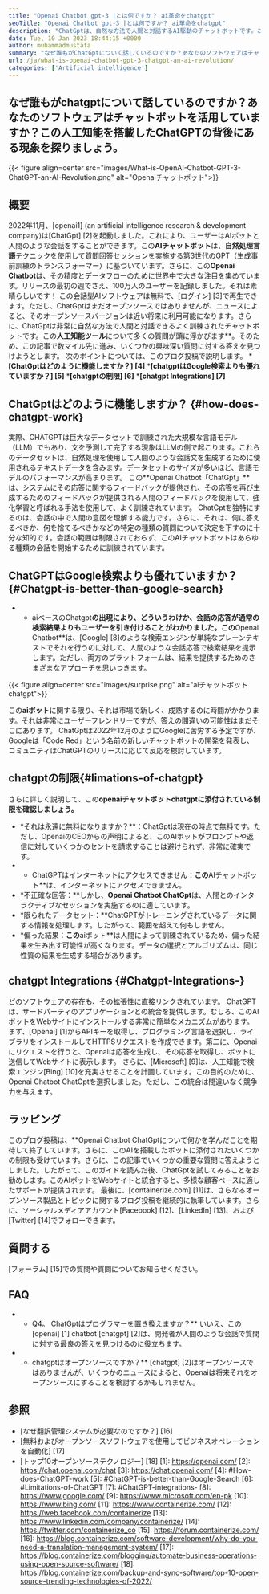```yaml
---
title: "Openai Chatbot gpt-3 |とは何ですか？ ai革命をchatgpt" 
seoTitle: "Openai Chatbot gpt-3 |とは何ですか？ ai革命をchatgpt" 
description: "ChatGptは、自然な方法で人間と対話するAI駆動のチャットボットです。このOpenAIチャットボットは、GPT-3と呼ばれる言語処理AIモデルに基づいています。" 
date: Tue, 10 Jan 2023 18:44:15 +0000
author: muhammadmustafa
summary: "なぜ誰もがChatGptについて話しているのですか？あなたのソフトウェアはチャットボットを活用していますか？この人工知能を搭載したChatGPTの背後にある現象を探りましょう。" 
url: /ja/what-is-openai-chatbot-gpt-3-chatgpt-an-ai-revolution/
categories: ['Artificial intelligence']
---
```


## なぜ誰もがchatgptについて話しているのですか？あなたのソフトウェアはチャットボットを活用していますか？この人工知能を搭載したChatGPTの背後にある現象を探りましょう。

{{< figure align=center src="images/What-is-OpenAI-Chatbot-GPT-3-ChatGPT-an-AI-Revolution.png" alt="Openaiチャットボット">}}


## 概要

2022年11月、[openai1] (an artificial intelligence research & development company)は[ChatGpt] [2]を起動しました。これにより、ユーザーはAIボットと人間のような会話をすることができます。この**AIチャットボット**は、**自然処理言語**テクニックを使用して質問回答セッションを実施する第3世代のGPT（生成事前訓練のトランスフォーマー）に基づいています。さらに、この**Openai Chatbot**は、その精度とデータフローのために世界中で大きな注目を集めています。リリースの最初の週でさえ、100万人のユーザーを記録しました。それは素晴らしいです！
この会話型AIソフトウェアは無料で、[ログイン] [3]で再生できます。ただし、ChatGptはまだオープンソースではありませんが、ニュースによると、そのオープンソースバージョンは近い将来に利用可能になります。さらに、ChatGptは非常に自然な方法で人間と対話できるよく訓練されたチャットボットです。この**人工知能ツール**について多くの質問が頭に浮かびます**。そのため、この記事で数マイル先に進み、いくつかの興味深い質問に対する答えを見つけようとします。
次のポイントについては、このブログ投稿で説明します。
***[ChatGptはどのように機能しますか？] [4]**
***[chatgptはGoogle検索よりも優れていますか？] [5]**
***[chatgptの制限] [6]**
***[chatgpt Integrations] [7]**

## ChatGptはどのように機能しますか？ {#how-does-chatgpt-work}
実際、CHATGPTは巨大なデータセットで訓練された大規模な言語モデル（LLM）でもあり、文を予測して完了する現象はLLMの側で起こります。これらのデータセットは、自然処理を使用して人間のような会話文を生成するために使用されるテキストデータを含みます。データセットのサイズが多いほど、言語モデルのパフォーマンスが高まります。
この**Openai Chatbot「ChatGpt」**は、システムにその応答に関するフィードバックが提供され、その応答を再び生成するためのフィードバックが提供される人間のフィードバックを使用して、強化学習と呼ばれる手法を使用して、よく訓練されています。 ChatGptを独特にするのは、会話の中で人間の意図を理解する能力です。さらに、それは、何に答えるべきか、何を捨てるべきかなどの特定の種類の質問について決定を下すのに十分な知的です。会話の範囲は制限されておらず、このAIチャットボットはあらゆる種類の会話を開始するために訓練されています。

## ChatGPTはGoogle検索よりも優れていますか？ {#Chatgpt-is-better-than-google-search}
* * aiベースのChatgpt**の出現により、どういうわけか、会話の応答が通常の検索結果よりもユーザーを引き付けることがわかりました。この**Openai Chatbot**は、[Google] [8]のような検索エンジンが単純なプレーンテキストでそれを行うのに対して、人間のような会話応答で検索結果を提示します。ただし、両方のプラットフォームは、結果を提供するためのさまざまなアプローチを思いつきます。

{{< figure align=center src="images/surprise.png" alt="aiチャットボットchatgpt">}}

この**aiボット**に関する限り、それは市場で新しく、成熟するのに時間がかかります。それは非常にユーザーフレンドリーですが、答えの間違いの可能性はまだそこにあります。 ChatGptは2022年12月のようにGoogleに苦労する予定ですが、Googleは「Code Red」という名前の新しいチャットボットの開発を発表し、コミュニティはChatGPTのリリースに応じて反応を検討しています。

## chatgptの制限{#limations-of-chatgpt}
さらに詳しく説明して、この**openaiチャットボットchatgptに添付されている制限を確認しましょう。**
* *それは永遠に無料になりますか？**：ChatGptは現在の時点で無料です。ただし、OpenaiのCEOからの声明によると、このAIボットがプロンプトや返信に対していくつかのセントを請求することは避けられず、非常に確実です。
* * ChatGPTはインターネットにアクセスできません：**この**AIチャットボット**は、インターネットにアクセスできません。
* *不正確な回答：**しかし、**Openai Chatbot ChatGpt**は、人間とのインタラクティブなセッションを実施するのに適しています。
* *限られたデータセット：**ChatGPTがトレーニングされているデータに関する情報を処理します。したがって、範囲を超えて何もしません。
* *偏った結果：**この**aiボット**は人間によって訓練されているため、偏った結果を生み出す可能性が高くなります。データの選択とアルゴリズムは、同じ性質の結果を生成する場合があります。

## chatgpt Integrations {#Chatgpt-Integrations-}
どのソフトウェアの存在も、その拡張性に直接リンクされています。 ChatGPTは、サードパーティのアプリケーションとの統合を提供します。むしろ、このAIボットをWebサイトにインストールする非常に簡単なメカニズムがあります。まず、[Openai] [1]からAPIキーを取得し、プログラミング言語を選択し、ライブラリをインストールしてHTTPSリクエストを作成できます。第二に、Openaiにリクエストを行うと、Openaiは応答を生成し、その応答を取得し、ボットに送信してWebサイトに表示します。
さらに、[Microsoft] [9]は、人工知能で検索エンジン[Bing] [10]を充実させることを計画しています。この目的のために、Openai Chatbot ChatGptを選択しました。ただし、この統合は間違いなく競争力を与えます。

## ラッピング
このブログ投稿は、**Openai Chatbot ChatGptについて何かを学んだことを期待して終了しています。さらに、このAIを搭載したボットに添付されたいくつかの制限も受けています。さらに、この記事でいくつかの重要な質問に答えようとしました。したがって、このガイドを読んだ後、ChatGptを試してみることをお勧めします。このAIボットをWebサイトと統合すると、多様な顧客ベースに適したサポートが提供されます。
最後に、[containerize.com] [11]は、さらなるオープンソース製品とトピックに関するブログ投稿を継続的に執筆しています。さらに、ソーシャルメディアアカウント[Facebook] [12]、[LinkedIn] [13]、および[Twitter] [14]でフォローできます。

## 質問する
[フォーラム] [15]での質問や質問についてお知らせください。

## FAQ
* * Q4。 ChatGptはプログラマーを置き換えますか？**
いいえ、この[openai] [1] chatbot [chatgpt] [2]は、開発者が人間のような会話で質問に対する最良の答えを見つけるのに役立ちます。
* * chatgptはオープンソースですか？**
[chatgpt] [2]はオープンソースではありませんが、いくつかのニュースによると、Openaiは将来それをオープンソースにすることを検討するかもしれません。

## 参照
  * [なぜ翻訳管理システムが必要なのですか？] [16]
  * [無料およびオープンソースソフトウェアを使用してビジネスオペレーションを自動化] [17]
  * [トップ10オープンソーステクノロジー] [18]
[1]: https://openai.com/
[2]: https://chat.openai.com/chat
[3]: https://chat.openai.com/
[4]: #How-does-ChatGPT-work
[5]: #ChatGPT-is-better-than-Google-Search
[6]: #Limitations-of-ChatGPT
[7]: #ChatGPT-integrations-
[8]: https://www.google.com/
[9]: https://www.microsoft.com/en-pk
[10]: https://www.bing.com/
[11]: https://www.containerize.com/
[12]: https://web.facebook.com/containerize
[13]: https://www.linkedin.com/company/containerize/
[14]: https://twitter.com/containerize_co
[15]: https://forum.containerize.com/
[16]: https://blog.containerize.com/software-development/why-do-you-need-a-translation-management-system/
[17]: https://blog.containerize.com/blogging/automate-business-operations-using-open-source-software/
[18]: https://blog.containerize.com/backup-and-sync-software/top-10-open-source-trending-technologies-of-2022/
